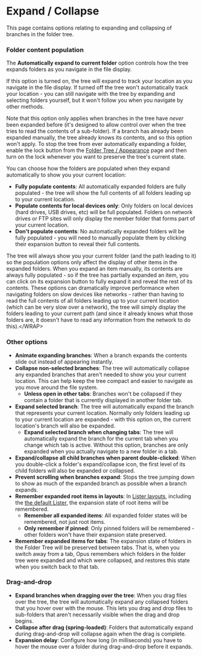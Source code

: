 # Expand / Collapse

This page contains options relating to expanding and collapsing of branches in the folder tree.

### Folder content population

The **Automatically expand to current folder** option controls how the tree expands folders as you navigate in the file display.

If this option is turned on, the tree will expand to track your location as you navigate in the file display. If turned off the tree won't automatically track your location - you can still navigate with the tree by expanding and selecting folders yourself, but it won't follow you when you navigate by other methods.

Note that this option only applies when branches in the tree have *never* been expanded before (it's designed to allow control over when the tree tries to read the contents of a sub-folder). If a branch has already been expanded manually, the tree already knows its contents, and so this option won't apply. To stop the tree from ever automatically expanding a folder, enable the lock button from the [Folder Tree / Appearance](appearance.md) page and then turn on the lock whenever you want to preserve the tree's current state.

You can choose how the folders are populated when they expand automatically to show you your current location:

- **Fully populate contents**: All automatically expanded folders are fully populated - the tree will show the full contents of all folders leading up to your current location.
- **Populate contents for local devices only**: Only folders on local devices (hard drives, USB drives, etc) will be full populated. Folders on network drives or FTP sites will only display the member folder that forms part of your current location.
- **Don't populate contents**: No automatically expanded folders will be fully populated - you will need to manually populate them by clicking their expansion button to reveal their full contents.

The tree will always show you your current folder (and the path leading to it) so the population options only affect the display of other items in the expanded folders. When you expand an item manually, its contents are always fully populated - so if the tree has partially expanded an item, you can click on its expansion button to fully expand it and reveal the rest of its contents. These options can dramatically improve performance when navigating folders on slow devices like networks - rather than having to read the full contents of all folders leading up to your current location (which can be very slow over a network), the tree will simply display the folders leading to your current path (and since it already knows what those folders are, it doesn't have to read any information from the network to do this).\</WRAP\>

### Other options

- **Animate expanding branches**: When a branch expands the contents slide out instead of appearing instantly.
- **Collapse non-selected branches**: The tree will automatically collapse any expanded branches that aren't needed to show you your current location. This can help keep the tree compact and easier to navigate as you move around the file system.
  - **Unless open in other tabs**: Branches won't be collapsed if they contain a folder that is currently displayed in another folder tab.
- **Expand selected branch**: The tree will automatically expand the branch that represents your current location. Normally only folders leading up to your current location are expanded - with this option on, the current location's branch will also be expanded.
  - **Expand selected branch when changing tabs**: The tree will automatically expand the branch for the current tab when you change which tab is active. Without this option, branches are only expanded when you actually navigate to a new folder in a tab.
- **Expand/collapse all child branches when parent double-clicked**: When you double-click a folder's expand/collapse icon, the first level of its child folders will also be expanded or collapsed.
- **Prevent scrolling when branches expand**: Stops the tree jumping down to show as much of the expanded branch as possible when a branch expands.
- **Remember expanded root items in layouts**: In [Lister layouts](/Manual/basic_concepts/the_lister/layouts/README.md), including the [the default Lister](/Manual/basic_concepts/the_lister/the_default_lister.md), the expansion state of root items will be remembered.
  - **Remember all expanded items**: All expanded folder states will be remembered, not just root items.
  - **Only remember if pinned**: Only pinned folders will be remembered - other folders won't have their expansion state preserved.
- **Remember expanded items for tabs**: The expansion state of folders in the Folder Tree will be preserved between tabs. That is, when you switch away from a tab, Opus remembers which folders in the folder tree were expanded and which were collapsed, and restores this state when you switch back to that tab.

### Drag-and-drop

- **Expand branches when dragging over the tree**: When you drag files over the tree, the tree will automatically expand any collapsed folders that you hover over with the mouse. This lets you drag and drop files to sub-folders that aren't necessarily visible when the drag and drop begins.
- **Collapse after drag (spring-loaded)**: Folders that automatically expand during drag-and-drop will collapse again when the drag is complete.
- **Expansion delay**: Configure how long (in milliseconds) you have to hover the mouse over a folder during drag-and-drop before it expands.

